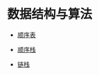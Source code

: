<!--
 * @Description:
 * @Author:
 * @Date: 2020-10-27 01:39:59
 * @LastEditTime: 2020-10-29 00:25:14
-->

# 数据结构与算法

- [顺序表](https://codechina.csdn.net/DaXiongRen/learningdatastructure-algorithm/-/blob/master/SeqList.c)

- [顺序栈](https://codechina.csdn.net/DaXiongRen/learningdatastructure-algorithm/-/blob/master/SeqStack.c)

- [链栈](https://codechina.csdn.net/DaXiongRen/learningdatastructure-algorithm/-/blob/master/LinkStack.c)

